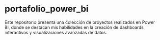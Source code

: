 # portafolio_power_bi
Este repositorio presenta una colección de proyectos realizados en Power BI, donde se destacan mis habilidades en la creación de dashboards interactivos y visualizaciones avanzadas de datos.
